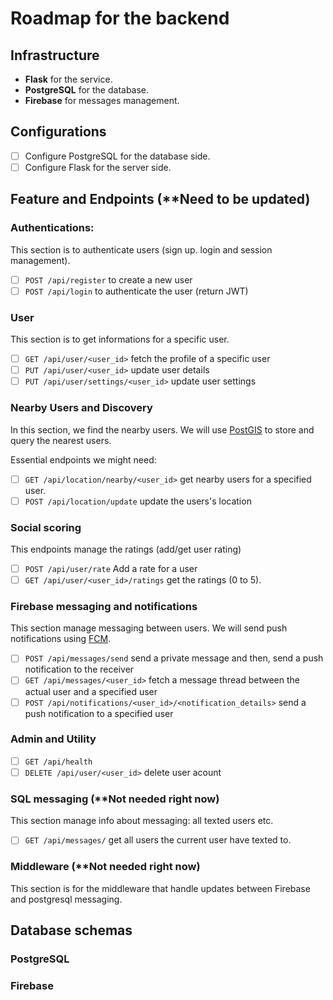 # Roadmap for the backend
## Infrastructure
- **Flask** for the service.
- **PostgreSQL** for the database.
- **Firebase** for messages management.

## Configurations
- [ ] Configure PostgreSQL for the database side.
- [ ] Configure Flask for the server side.

## Feature and Endpoints (**Need to be updated)
### Authentications:
This section is to authenticate users (sign up. login and session management).
- [ ] `POST /api/register` to create a new user
- [ ] `POST /api/login` to authenticate the user (return JWT)

### User
This section is to get informations for a specific user.
- [ ] `GET /api/user/<user_id>` fetch the profile of a specific user
- [ ] `PUT /api/user/<user_id>` update user details
- [ ] `PUT /api/user/settings/<user_id>` update user settings

### Nearby Users and Discovery
In this section, we find the nearby users. We will use [PostGIS](https://postgis.net/) to store and query the nearest users.

Essential endpoints we might need:
- [ ] `GET /api/location/nearby/<user_id>` get nearby users for a specified user.
- [ ] `POST /api/location/update` update the users's location

### Social scoring
This endpoints manage the ratings (add/get user rating)
- [ ] `POST /api/user/rate` Add a rate for a user
- [ ] `GET /api/user/<user_id>/ratings` get the ratings (0 to 5).

### Firebase messaging and notifications
This section manage messaging between users. We will send push notifications using [FCM](https://firebase.google.com/docs/cloud-messaging).
- [ ] `POST /api/messages/send` send a private message and then, send a push notification to the receiver
- [ ] `GET /api/messages/<user_id>` fetch a message thread between the actual user and a specified user
- [ ] `POST /api/notifications/<user_id>/<notification_details>` send a push notification to a specified user

### Admin and Utility
- [ ] `GET /api/health`
- [ ] `DELETE /api/user/<user_id>` delete user acount

### SQL messaging (**Not needed right now)
This section manage info about messaging: all texted users etc.
- [ ] `GET /api/messages/` get all users the current user have texted to.

### Middleware (**Not needed right now)
This section is for the middleware that handle updates between Firebase and postgresql messaging.

## Database schemas
### PostgreSQL

### Firebase
